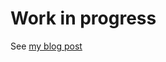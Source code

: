 # Work in progress

See
[my blog post](https://sebastiano.tronto.net/blog/2023-04-10-the-big-rewrite)
